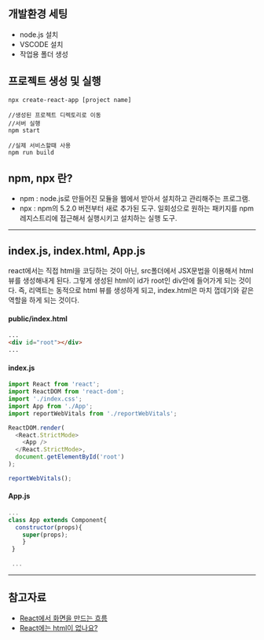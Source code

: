 
## 개발환경 세팅  
- node.js 설치
- VSCODE 설치
- 작업용 폴더 생성
 
       
         

## 프로젝트 생성 및 실행
```
npx create-react-app [project name]

//생성된 프로젝트 디렉토리로 이동
//서버 실행
npm start

//실제 서비스할때 사용
npm run build
```
    
    
   
## npm, npx 란?
 - npm : node.js로 만들어진 모듈을 웹에서 받아서 설치하고 관리해주는 프로그램.
 - npx : npm의 5.2.0 버전부터 새로 추가된 도구. 일회성으로 원하는 패키지를 npm 레지스트리에 접근해서 실행시키고 설치하는 실행 도구.
    
   
 ----------------
 
 ## index.js, index.html, App.js  
   
 react에서는 직접 html을 코딩하는 것이 아닌, src폴더에서 JSX문법을 이용해서 html 뷰를 생성해내게 된다.
 그렇게 생성된 html이 id가 root인 div안에 들어가게 되는 것이다. 즉, 리액트는 동적으로 html 뷰를 생성하게 되고, index.html은 마치 껍데기와 같은 역할을 하게 되는 것이다.
 
 #### public/index.html
 ```html
...
<div id="root"></div>
...
```  

#### index.js  
```javascript
import React from 'react';
import ReactDOM from 'react-dom';
import './index.css';
import App from './App';
import reportWebVitals from './reportWebVitals';

ReactDOM.render(
  <React.StrictMode>
    <App />
  </React.StrictMode>,
  document.getElementById('root')
);

reportWebVitals();

```  
#### App.js  
```javascript
...
class App extends Component{
  constructor(props){
    super(props);
    }
 }
 
 ...
```

  
 -------------------  
 ## 참고자료 
 - [React에서 화면을 만드는 흐름](https://1nnovator.tistory.com/49)
 - [React에는 html이 없나요?](https://ljh86029926.gitbook.io/coding-apple-react/1/where-is-html)
